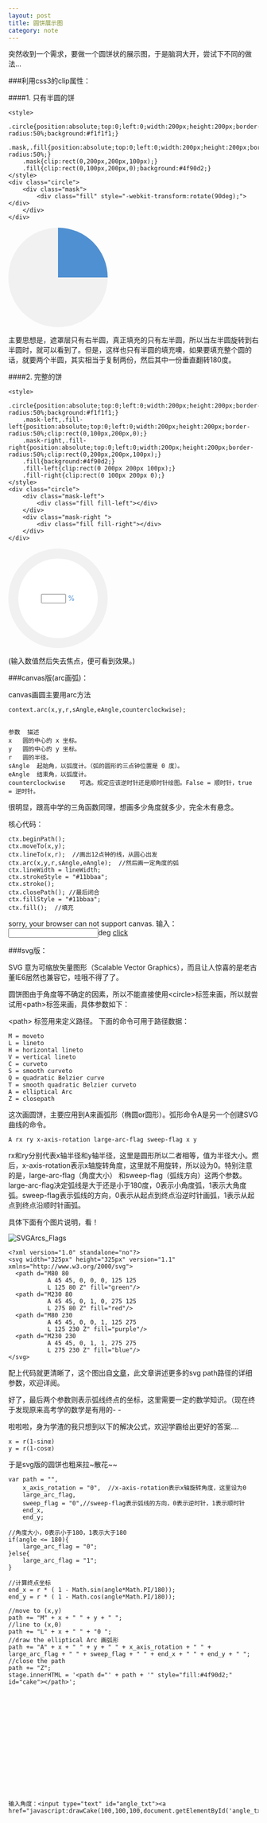 ```yaml
---
layout: post
title: 圆饼展示图
category: note
---
```

突然收到一个需求，要做一个圆饼状的展示图，于是脑洞大开，尝试下不同的做法...





###利用css3的clip属性：


####1. 只有半圆的饼

    <style>
	    .circle{position:absolute;top:0;left:0;width:200px;height:200px;border-radius:50%;background:#f1f1f1;}
	    .mask,.fill{position:absolute;top:0;left:0;width:200px;height:200px;border-radius:50%;}
	    .mask{clip:rect(0,200px,200px,100px);}
	    .fill{clip:rect(0,100px,200px,0);background:#4f90d2;}
	</style>
    <div class="circle">
		<div class="mask">
			<div class="fill" style="-webkit-transform:rotate(90deg);"></div>
		</div>
	</div>


<style type="text/css">
	*{margin:0;padding:0;}
	.circle-wrap{position:relative;top:0;left:0;width:200px;height:200px;margin-bottom:15px;}
	.circle-1{position:absolute;top:0;left:0;width:200px;height:200px;border-radius:50%;background:#f1f1f1;}
	.mask-1,.fill-1{position:absolute;top:0;left:0;width:200px;height:200px;border-radius:50%;}
	.mask-1{clip:rect(0,200px,200px,100px);}
	.fill-1{clip:rect(0,100px,200px,0);background:#4f90d2;-webkit-transform:rotate(90deg);-ms-transform:rotate(90deg);-o-transform:rotate(90deg);transform:rotate(90deg);}
</style>
<div class="circle-wrap">
	<div class="circle-1">
		<div class="mask-1">
			<div class="fill-1">
			</div>
		</div>
	</div>
</div>


主要思想是，遮罩层只有右半圆，真正填充的只有左半圆，所以当左半圆旋转到右半圆时，就可以看到了。但是，这样也只有半圆的填充噢，如果要填充整个圆的话，就要两个半圆，其实相当于复制两份，然后其中一份垂直翻转180度。


####2. 完整的饼

    <style>
	    .circle{position:absolute;top:0;left:0;width:200px;height:200px;border-radius:50%;background:#f1f1f1;}
	    .mask-left,.fill-left{position:absolute;top:0;left:0;width:200px;height:200px;border-radius:50%;clip:rect(0,100px,200px,0);}
	    .mask-right,.fill-right{position:absolute;top:0;left:0;width:200px;height:200px;border-radius:50%;clip:rect(0,200px,200px,100px);}
	    .fill{background:#4f90d2;}
	    .fill-left{clip:rect(0 200px 200px 100px);}
	    .fill-right{clip:rect(0 100px 200px 0);}
	</style>
	<div class="circle">
		<div class="mask-left">
			<div class="fill fill-left"></div>
		</div>
		<div class="mask-right ">
			<div class="fill fill-right"></div>
		</div>
	</div>

<style type="text/css">
	.circle-2{position:absolute;top:0;left:0;width:200px;height:200px;border-radius:50%;background:#f1f1f1;}
	.mask-2-left,.fill-2-left{position:absolute;top:0;left:0;width:200px;height:200px;border-radius:50%;clip:rect(0,100px,200px,0);}
	.mask-2-right,.fill-2-right{position:absolute;top:0;left:0;width:200px;height:200px;border-radius:50%;clip:rect(0,200px,200px,100px);}
	.fill-2{background:#4f90d2;}
	.fill-2-left{clip:rect(0 200px 200px 100px);}
	.fill-2-right{clip:rect(0 100px 200px 0);}
	.decorate{width:160px;height:160px;position:absolute;top:20px;left:20px;background:#fff;border-radius:50%;text-align:center;vertical-align:middle;line-height:160px;}
	.decorate-inner{color:#4f90d2;line-height:160px;}
	.decorate-inner input{width:50px;display:inline;}
</style>
<div class="circle-wrap">
	<div class="circle-2">
		<div class="mask-2-left">
			<div class="fill-2 fill-2-left"></div>
		</div>
		<div class="mask-2-right ">
			<div class="fill-2 fill-2-right"></div>
		</div>
		<div class="decorate">
			<div class="decorate-inner"><input id="rotate_txt" width="80" onblur="circleRotate(document.getElementById('rotate_txt').value)" title="失去焦点即可看到效果"> %</div>
		</div>
	</div>
</div>
<script type="text/javascript">
	function circleRotate (deg) {
		var left_fill = document.querySelector(".fill-2-left"),
			right_fill = document.querySelector(".fill-2-right");
		deg = deg * 360 * 0.01;
		if(deg <= 180){
			left_fill.style.cssText = "transform:rotate(0deg);transition:all .6s linear;";
			right_fill.style.cssText = "transform:rotate(" + deg + "deg);transition:all .6s linear .6s;";
		}else{
			right_fill.style.cssText = "transform:rotate(180deg);transition:all .6s linear;";
			deg -= 180;
			left_fill.style.cssText = "transform:rotate(" + deg + "deg);transition:all .6s linear .6s;";
		}
	}
</script>

(输入数值然后失去焦点，便可看到效果。)


###canvas版(arc画弧)：

canvas画圆主要用arc方法

    context.arc(x,y,r,sAngle,eAngle,counterclockwise);


    参数	描述
    x	圆的中心的 x 坐标。
    y	圆的中心的 y 坐标。
    r	圆的半径。
    sAngle	起始角，以弧度计。（弧的圆形的三点钟位置是 0 度）。
    eAngle	结束角，以弧度计。
    counterclockwise	可选。规定应该逆时针还是顺时针绘图。False = 顺时针，true = 逆时针。


很明显，跟高中学的三角函数同理，想画多少角度就多少，完全木有悬念。

核心代码：
    
    ctx.beginPath();
    ctx.moveTo(x,y); 
    ctx.lineTo(x,r);  //画出12点钟的线，从圆心出发
    ctx.arc(x,y,r,sAngle,eAngle);  //然后画一定角度的弧
    ctx.lineWidth = lineWidth;
    ctx.strokeStyle = "#11bbaa";
    ctx.stroke();
    ctx.closePath(); //最后闭合
    ctx.fillStyle = "#11bbaa";
    ctx.fill();  //填充


<style type="text/css">
	#myCanvas{width:200px;height:200px;}
	.mb-15{margin-bottom:15px;}
</style>
<div class="mb-15">
	<canvas id="myCanvas" width="200" height="200">
		sorry, your browser can not support canvas.
	</canvas>
	输入：<input id="angel" >deg <a href="javascript:drawArc(100,100,90,-0.5*Math.PI,(document.getElementById('angel').value/180-0.5)*Math.PI, 1);">click</a>
</div>
<script>
	var canvas = document.getElementById('myCanvas'), ctx;
	if(canvas){
		ctx = canvas.getContext("2d");
	}
	function drawArc (x,y,r,sAngle,eAngle,lineWidth) {
		ctx.beginPath();
		ctx.moveTo(x,y); 
		ctx.lineTo(x,r); 
		ctx.arc(x,y,r,sAngle,eAngle);
		ctx.lineWidth = lineWidth;
		ctx.strokeStyle = "#11bbaa";
		ctx.stroke();
		ctx.closePath();
		ctx.fillStyle = "#11bbaa";
		ctx.fill();
	}
	drawArc(100,100,90,-0.5*Math.PI,(90/180-0.5)*Math.PI, 1);
</script>



###svg版：

SVG 意为可缩放矢量图形（Scalable Vector Graphics），而且让人惊喜的是老古董IE6居然也兼容它，哇哦不得了了。

圆饼图由于角度等不确定的因素，所以不能直接使用&lt;circle&gt;标签来画，所以就尝试用&lt;path&gt;标签来画，具体参数如下：

&lt;path&gt; 标签用来定义路径。
下面的命令可用于路径数据：

    M = moveto
    L = lineto
    H = horizontal lineto
    V = vertical lineto
    C = curveto
    S = smooth curveto
    Q = quadratic Belzier curve
    T = smooth quadratic Belzier curveto
    A = elliptical Arc
    Z = closepath



这次画圆饼，主要应用到A来画弧形（椭圆or圆形）。弧形命令A是另一个创建SVG曲线的命令。


    A rx ry x-axis-rotation large-arc-flag sweep-flag x y

rx和ry分别代表x轴半径和y轴半径，这里是圆形所以二者相等，值为半径大小。燃后，x-axis-rotation表示x轴旋转角度，这里就不用旋转，所以设为0。特别注意的是，large-arc-flag（角度大小） 和sweep-flag（弧线方向）这两个参数。large-arc-flag决定弧线是大于还是小于180度，0表示小角度弧，1表示大角度弧。sweep-flag表示弧线的方向，0表示从起点到终点沿逆时针画弧，1表示从起点到终点沿顺时针画弧。

具体下面有个图片说明，看！

<img src="/img/demo/SVGArcs_Flags.png" alt="SVGArcs_Flags">

    <?xml version="1.0" standalone="no"?>
    <svg width="325px" height="325px" version="1.1" xmlns="http://www.w3.org/2000/svg">
      <path d="M80 80
               A 45 45, 0, 0, 0, 125 125
               L 125 80 Z" fill="green"/>
      <path d="M230 80
               A 45 45, 0, 1, 0, 275 125
               L 275 80 Z" fill="red"/>
      <path d="M80 230
               A 45 45, 0, 0, 1, 125 275
               L 125 230 Z" fill="purple"/>
      <path d="M230 230
               A 45 45, 0, 1, 1, 275 275
               L 275 230 Z" fill="blue"/>
    </svg>

配上代码就更清晰了，这个图出自<a href="https://developer.mozilla.org/zh-CN/docs/Web/SVG/Tutorial/Paths" target="_blank">文章</a>，此文章讲述更多的svg path路径的详细参数，欢迎详阅。


好了，最后两个参数则表示弧线终点的坐标，这里需要一定的数学知识。（现在终于发现原来高考学的数学是有用的- -

啦啦啦，身为学渣的我只想到以下的解决公式，欢迎学霸给出更好的答案....

    x = r(1-sinα)
    y = r(1-cosα)

于是svg版的圆饼也粗来拉~散花~~

	var path = "", 
		x_axis_rotation = "0",  //x-axis-rotation表示x轴旋转角度，这里设为0
		large_arc_flag, 
		sweep_flag = "0",//sweep-flag表示弧线的方向，0表示逆时针，1表示顺时针
		end_x,
		end_y;

	//角度大小，0表示小于180，1表示大于180
	if(angle <= 180){
		large_arc_flag = "0";
	}else{
		large_arc_flag = "1";
	}

	//计算终点坐标
	end_x = r * ( 1 - Math.sin(angle*Math.PI/180));
	end_y = r * ( 1 - Math.cos(angle*Math.PI/180));

	//move to (x,y)
	path += "M" + x + " " + y + " "; 
	//line to (x,0)
	path += "L" + x + " " + "0 "; 
	//draw the elliptical Arc 画弧形
	path += "A" + x + " " + y + " " + x_axis_rotation + " " + large_arc_flag + " " + sweep_flag + " " + end_x + " " + end_y + " ";
	//close the path
	path += "Z"; 
	stage.innerHTML = '<path d="' + path + '" style="fill:#4f90d2;" id="cake"></path>';


<div class="mb-15">
	<svg width="200" height="200" version="1.1"
	xmlns="http://www.w3.org/2000/svg" id="stage"></svg>

	输入角度：<input type="text" id="angle_txt"><a href="javascript:drawCake(100,100,100,document.getElementById('angle_txt').value);">Click</a>
</div>
<script type="text/javascript">
	var stage = document.getElementById("stage");

	function drawCake (r, x, y, angle) {

		var path = "", 
			x_axis_rotation = "0",  //x-axis-rotation表示x轴旋转角度，这里设为0
			large_arc_flag, 
			sweep_flag = "0",//sweep-flag表示弧线的方向，0表示逆时针，1表示顺时针
			end_x,
			end_y;

	    //整圆
	    if(angle % 360 == 0){
	    	stage.innerHTML = '<circle cx="' + x + '" cy="' + y + '" r="' + r + '" ' + '" fill="#4f90d2"></circle>';
	    	return;
	    }else{
	    	angle = angle % 360; 
	    }

		//角度大小，0表示小于180，1表示大于180
		if(angle <= 180){
			large_arc_flag = "0";
		}else{
			large_arc_flag = "1";
		}

		//计算终点坐标
		end_x = r * ( 1 - Math.sin(angle*Math.PI/180));
		end_y = r * ( 1 - Math.cos(angle*Math.PI/180));

		//move to (x,y)
		path += "M" + x + " " + y + " "; 
		//line to (x,0)
		path += "L" + x + " " + "0 "; 
		//draw the elliptical Arc 画弧形
		path += "A" + x + " " + y + " " + x_axis_rotation + " " + large_arc_flag + " " + sweep_flag + " " + end_x + " " + end_y + " ";
		//close the path
		path += "Z"; 
		stage.innerHTML = '<path d="' + path + '" style="fill:#4f90d2;" id="cake"></path>';
	}

</script>




